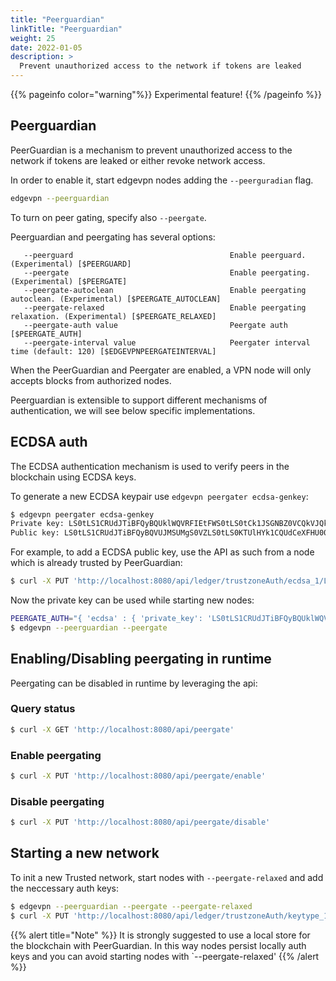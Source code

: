 ```yaml
---
title: "Peerguardian"
linkTitle: "Peerguardian"
weight: 25
date: 2022-01-05
description: >
  Prevent unauthorized access to the network if tokens are leaked
---
```


{{% pageinfo color="warning"%}}
Experimental feature!
{{% /pageinfo %}}

## Peerguardian

PeerGuardian is a mechanism to prevent unauthorized access to the network if tokens are leaked or either revoke network access.

In order to enable it, start edgevpn nodes adding the `--peerguradian` flag.

```bash
edgevpn --peerguardian
```

To turn on peer gating, specify also `--peergate`. 

Peerguardian and peergating has several options:

```
   --peerguard                                   Enable peerguard. (Experimental) [$PEERGUARD]
   --peergate                                    Enable peergating. (Experimental) [$PEERGATE]
   --peergate-autoclean                          Enable peergating autoclean. (Experimental) [$PEERGATE_AUTOCLEAN]
   --peergate-relaxed                            Enable peergating relaxation. (Experimental) [$PEERGATE_RELAXED]
   --peergate-auth value                         Peergate auth [$PEERGATE_AUTH]
   --peergate-interval value                     Peergater interval time (default: 120) [$EDGEVPNPEERGATEINTERVAL]
```

When the PeerGuardian and Peergater are enabled, a VPN node will only accepts blocks from authorized nodes.

Peerguardian is extensible to support different mechanisms of authentication, we will see below specific implementations.

## ECDSA auth

The ECDSA authentication mechanism is used to verify peers in the blockchain using ECDSA keys.

To generate a new ECDSA keypair use `edgevpn peergater ecdsa-genkey`:

```bash
$ edgevpn peergater ecdsa-genkey
Private key: LS0tLS1CRUdJTiBFQyBQUklWQVRFIEtFWS0tLS0tCk1JSGNBZ0VCQkVJQkhUZnRSTVZSRmlvaWZrdllhZEE2NXVRQXlSZTJSZHM0MW1UTGZlNlRIT3FBTTdkZW9sak0KZXVPbTk2V0hacEpzNlJiVU1tL3BCWnZZcElSZ0UwZDJjdUdnQndZRks0RUVBQ09oZ1lrRGdZWUFCQUdVWStMNQptUzcvVWVoSjg0b3JieGo3ZmZUMHBYZ09MSzNZWEZLMWVrSTlEWnR6YnZWOUdwMHl6OTB3aVZxajdpMDFVRnhVCnRKbU1lWURIRzBTQkNuVWpDZ0FGT3ByUURpTXBFR2xYTmZ4LzIvdEVySDIzZDNwSytraFdJbUIza01QL2tRNEIKZzJmYnk2cXJpY1dHd3B4TXBXNWxKZVZXUGlkeWJmMSs0cVhPTWdQbmRnPT0KLS0tLS1FTkQgRUMgUFJJVkFURSBLRVktLS0tLQo=
Public key: LS0tLS1CRUdJTiBFQyBQVUJMSUMgS0VZLS0tLS0KTUlHYk1CQUdCeXFHU000OUFnRUdCU3VCQkFBakE0R0dBQVFCbEdQaStaa3UvMUhvU2ZPS0syOFkrMzMwOUtWNApEaXl0MkZ4U3RYcENQUTJiYzI3MWZScWRNcy9kTUlsYW8rNHROVkJjVkxTWmpIbUF4eHRFZ1FwMUl3b0FCVHFhCjBBNGpLUkJwVnpYOGY5djdSS3g5dDNkNlN2cElWaUpnZDVERC81RU9BWU5uMjh1cXE0bkZoc0tjVEtWdVpTWGwKVmo0bmNtMzlmdUtsempJRDUzWT0KLS0tLS1FTkQgRUMgUFVCTElDIEtFWS0tLS0tCg==
```

For example, to add a ECDSA public key, use the API as such from a node which is already trusted by PeerGuardian:

```bash
$ curl -X PUT 'http://localhost:8080/api/ledger/trustzoneAuth/ecdsa_1/LS0tLS1CRUdJTiBFQyBQVUJMSUMgS0VZLS0tLS0KTUlHYk1CQUdCeXFHU000OUFnRUdCU3VCQkFBakE0R0dBQVFBL09TTjhsUU9Wa3FHOHNHbGJiellWamZkdVVvUAplMEpsWUVzOFAyU3o1TDlzVUtDYi9kQWkrVFVONXU0ZVk2REpGeU50dWZjK2p0THNVTTlPb0xXVnBXb0E0eEVDCk9VdDFmRVNaRzUxckc4MEdFVjBuQTlBRGFvOW1XK3p4dmkvQnd0ZFVvSTNjTDB0VTdlUGEvSGM4Z1FLMmVOdE0KeDdBSmNYcWpPNXZXWGxZZ2NkOD0KLS0tLS1FTkQgRUMgUFVCTElDIEtFWS0tLS0tCg=='
```

Now the private key can be used while starting new nodes:

```bash
PEERGATE_AUTH="{ 'ecdsa' : { 'private_key': 'LS0tLS1CRUdJTiBFQyBQUklWQVRFIEtFWS0tLS0tCk1JSGNBZ0VCQkVJQkhUZnRSTVZSRmlvaWZrdllhZEE2NXVRQXlSZTJSZHM0MW1UTGZlNlRIT3FBTTdkZW9sak0KZXVPbTk2V0hacEpzNlJiVU1tL3BCWnZZcElSZ0UwZDJjdUdnQndZRks0RUVBQ09oZ1lrRGdZWUFCQUdVWStMNQptUzcvVWVoSjg0b3JieGo3ZmZUMHBYZ09MSzNZWEZLMWVrSTlEWnR6YnZWOUdwMHl6OTB3aVZxajdpMDFVRnhVCnRKbU1lWURIRzBTQkNuVWpDZ0FGT3ByUURpTXBFR2xYTmZ4LzIvdEVySDIzZDNwSytraFdJbUIza01QL2tRNEIKZzJmYnk2cXJpY1dHd3B4TXBXNWxKZVZXUGlkeWJmMSs0cVhPTWdQbmRnPT0KLS0tLS1FTkQgRUMgUFJJVkFURSBLRVktLS0tLQo=' } }"
$ edgevpn --peerguardian --peergate
```

## Enabling/Disabling peergating in runtime

Peergating can be disabled in runtime by leveraging the api:

### Query status

```bash
$ curl -X GET 'http://localhost:8080/api/peergate'
```

### Enable peergating
```bash
$ curl -X PUT 'http://localhost:8080/api/peergate/enable'
```

### Disable peergating
```bash
$ curl -X PUT 'http://localhost:8080/api/peergate/disable'
```

## Starting a new network

To init a new Trusted network, start nodes with `--peergate-relaxed` and add the neccessary auth keys:

```bash
$ edgevpn --peerguardian --peergate --peergate-relaxed
$ curl -X PUT 'http://localhost:8080/api/ledger/trustzoneAuth/keytype_1/XXX'
```

{{% alert title="Note" %}}
It is strongly suggested to use a local store for the blockchain with PeerGuardian. In this way nodes persist locally auth keys and you can avoid starting nodes with `--peergate-relaxed'
{{% /alert %}}
